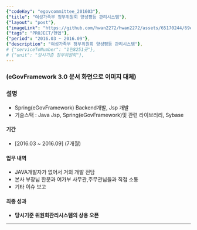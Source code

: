 ```yaml
---
{"codeKey": "egovcommittee_201603"},
{"title": "여성가족부 정부위원회 양성평등 관리시스템"},
{"layout": "post"},
{"imageLink": "https://github.com/hwan2272/hwan2272/assets/65170244/69ecb5e0-e346-4f89-9b71-e1b639526a37"},
{"tags": "PROJECT/현업"},
{"period": "2016.03 ~ 2016.09"},
{"description": "여성가족부 정부위원회 양성평등 관리시스템"},
# {"serviceToNumber": "1만8251곳"},
# {"unit": "당시기준 정부위원회"},
---
```


### (eGovFramework 3.0 문서 화면으로 이미지 대체)

### 설명

- Spring(eGovFramework) Backend개발, Jsp 개발
- 기술스택 : Java Jsp, Spring(eGovFramework)및 관련 라이브러리, Sybase

#### 기간

- [2016.03 ~ 2016.09] (7개월)

#### 업무 내역

- JAVA개발자가 없어서 거의 개발 전담
- 본사 부장님 한분과 여가부 사무관,주무관님들과 직접 소통
- 기타 이슈 보고

#### 최종 성과

- **당시기준 위원회관리시스템의 상용 오픈**

---
